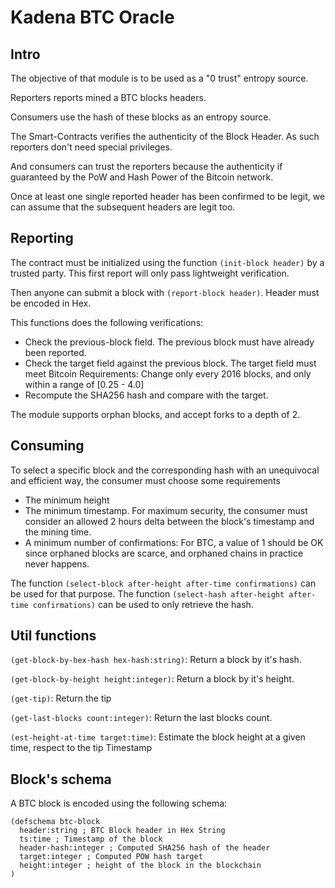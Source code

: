 # Kadena BTC Oracle

## Intro
The objective of that module is to be used as a "0 trust" entropy source.

Reporters reports mined a BTC blocks headers.

Consumers use the hash of these blocks as an entropy source.

The Smart-Contracts verifies the authenticity of the Block Header. As such reporters don't need special privileges.

And consumers can trust the reporters because the authenticity if guaranteed by the PoW and Hash Power of the Bitcoin network.

Once at least one single reported header has been confirmed to be legit, we can assume that the subsequent headers are legit too.


## Reporting

The contract must be initialized using the function `(init-block header)` by a trusted party. This first report will only pass lightweight verification.


Then anyone can submit a block with `(report-block header)`. Header must be encoded in Hex.

This functions does the following verifications:
  - Check the previous-block field. The previous block must have already been reported.
  - Check the target field against the previous block. The target field must meet Bitcoin Requirements: Change only every 2016 blocks, and only within a range of [0.25 - 4.0]
  - Recompute the SHA256 hash and compare with the target.

The module supports orphan blocks, and accept forks to a depth of 2.


## Consuming

To select a specific block and the corresponding hash with an unequivocal and efficient way, the consumer must choose some requirements
  - The minimum height
  - The minimum timestamp. For maximum security, the consumer must consider an allowed  2 hours delta between the block's timestamp and the mining time.
  - A minimum number of confirmations: For BTC, a value of 1 should be OK since orphaned blocks are scarce, and orphaned chains in practice never happens.

The function `(select-block after-height after-time confirmations)` can be used for that purpose. The function  `(select-hash after-height after-time confirmations)` can be used to only retrieve the hash.

## Util functions

`(get-block-by-hex-hash hex-hash:string)`: Return a block by it's hash.

`(get-block-by-height height:integer)`: Return a block by it's height.

`(get-tip)`: Return the tip

`(get-last-blocks count:integer)`: Return the last blocks count.

`(est-height-at-time target:time)`: Estimate the block height at a given time, respect to the tip  Timestamp

## Block's schema

A BTC block is encoded using the following schema:

```pact
(defschema btc-block
  header:string ; BTC Block header in Hex String
  ts:time ; Timestamp of the block
  header-hash:integer ; Computed SHA256 hash of the header
  target:integer ; Computed POW hash target
  height:integer ; height of the block in the blockchain
)
```
